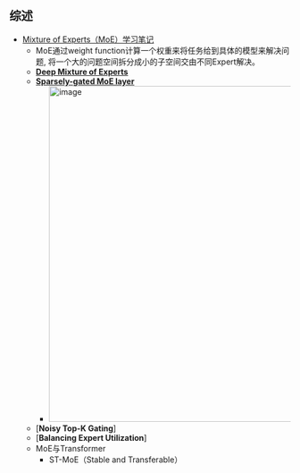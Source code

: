 ## 综述

- [Mixture of Experts（MoE）学习笔记](https://zhuanlan.zhihu.com/p/675216281)
  - MoE通过weight function计算一个权重来将任务给到具体的模型来解决问题, 将一个大的问题空间拆分成小的子空间交由不同Expert解决。
  - [**Deep Mixture of Experts**](https://arxiv.org/pdf/1312.4314)
  - [**Sparsely-gated MoE layer**](https://arxiv.org/pdf/1701.06538)
    - <img width="601" alt="image" src="https://github.com/user-attachments/assets/9bc8eaa3-d514-4c88-b0c5-ec00bc0a111b" />
  - [**Noisy Top-K Gating**]
  - [**Balancing Expert Utilization**]
  - MoE与Transformer
    - ST-MoE（Stable and Transferable）



